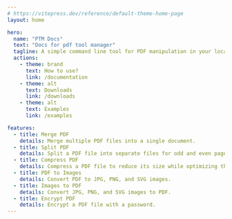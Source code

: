 ```yaml
---
# https://vitepress.dev/reference/default-theme-home-page
layout: home

hero:
  name: "PTM Docs"
  text: "Docs for pdf tool manager"
  tagline: A simple command line tool for PDF manipulation in your local machine
  actions:
    - theme: brand
      text: How to use?
      link: /documentation
    - theme: alt
      text: Downloads
      link: /downloads
    - theme: alt
      text: Examples
      link: /examples

features:
  - title: Merge PDF 
    details: Merge multiple PDF files into a single document.
  - title: Split PDF
    details: Split a PDF file into separate files for odd and even pages, and package them into a zip file.
  - title: Compress PDF
    details: Compress a PDF file to reduce its size while optimizing the quality.
  - title: PDF to Images
    details: Convert PDF to JPG, PNG, and SVG images.
  - title: Images to PDF
    details: Convert JPG, PNG, and SVG images to PDF.
  - title: Encrypt PDF
    details: Encrypt a PDF file with a password.
---
```


